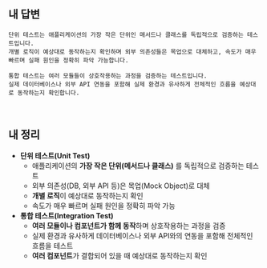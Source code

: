 ## 내 답변
```
단위 테스트는 애플리케이션의 가장 작은 단위인 매서드나 클래스를 독립적으로 검증하는 테스트입니다.
개별 로직이 예상대로 동작하는지 확인하며 외부 의존성들은 목업으로 대체하고, 속도가 매우 빠르며 실패 원인을 정확히 파악 가능합니다.

통합 테스트는 여러 모듈들이 상호작용하는 과정을 검증하는 테스트입니다.
실제 데이터베이스나 외부 API 연동을 포함해 실제 환경과 유사하게 전체적인 흐름을 예상대로 동작하는지 확인합니다.
```
<br>

## 내 정리
- **단위 테스트(Unit Test)**
    - 애플리케이션의 **가장 작은 단위(메서드나 클래스)** 를 독립적으로 검증하는 테스트
    - 외부 의존성(DB, 외부 API 등)은 목업(Mock Object)로 대체
    - **개별 로직**이 예상대로 동작하는지 확인
    - 속도가 매우 빠르며 실패 원인을 정확히 파악 가능
- **통합 테스트(Integration Test)**
    - **여러 모듈이나 컴포넌트가 함께 동작**하며 상호작용하는 과정을 검증
    - 실제 환경과 유사하게 데이터베이스나 외부 API와의 연동을 포함해 전체적인 흐름을 테스트
    - **여러 컴포넌트**가 결합되어 있을 때 예상대로 동작하는지 확인
